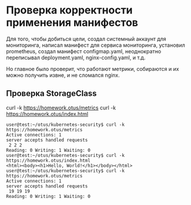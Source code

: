 # Проверка корректности применения манифестов

Для того, чтобы добиться цели, создал системный аккаунт для мониторинга, написал манифест для сервиса мониторинга, установил prometheus, создал манифест configmap.yaml, неоднократно переписывал deployment.yaml, nginx-config.yaml, и т.д.

Но главное было проверит, что работают метрики, собираются и их можно получить извне, и не сломался nginx.


## Проверка StorageClass
curl -k https://homework.otus/metrics
curl -k https://homework.otus/index.html
```
user@test:~/otus/kubernetes-security$ curl -k https://homework.otus/metrics
Active connections: 1
server accepts handled requests
 2 2 2
Reading: 0 Writing: 1 Waiting: 0
user@test:~/otus/kubernetes-security$ curl -k https://homework.otus/index.html
<html><body><h1>Hello, World!</h1></body></html>
user@test:~/otus/kubernetes-security$ curl -k https://homework.otus/metrics
Active connections: 1
server accepts handled requests
 19 19 19
Reading: 0 Writing: 1 Waiting: 0

```